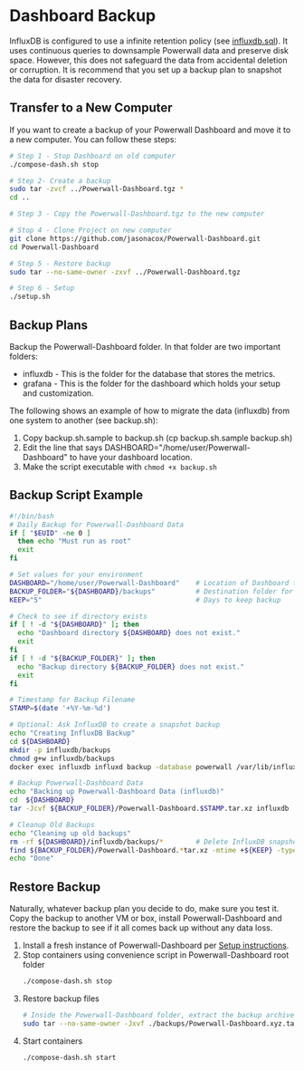 # Dashboard Backup

InfluxDB is configured to use a infinite retention policy (see [influxdb.sql](../influxdb/influxdb.sql)).  It uses continuous queries to downsample Powerwall data and preserve disk space.  However, this does not safeguard the data from accidental deletion or corruption.  It is recommend that you set up a backup plan to snapshot the data for disaster recovery.

## Transfer to a New Computer

If you want to create a backup of your Powerwall Dashboard and move it to a new computer. You can follow these steps:

```bash
# Step 1 - Stop Dashboard on old computer
./compose-dash.sh stop

# Step 2- Create a backup
sudo tar -zvcf ../Powerwall-Dashboard.tgz *
cd ..

# Step 3 - Copy the Powerwall-Dashboard.tgz to the new computer

# Stop 4 - Clone Project on new computer
git clone https://github.com/jasonacox/Powerwall-Dashboard.git
cd Powerwall-Dashboard

# Step 5 - Restore backup
sudo tar --no-same-owner -zxvf ../Powerwall-Dashboard.tgz

# Step 6 - Setup
./setup.sh
```

## Backup Plans

Backup the Powerwall-Dashboard folder. In that folder are two important folders:

* influxdb - This is the folder for the database that stores the metrics.
* grafana - This is the folder for the dashboard which holds your setup and customization.

The following shows an example of how to migrate the data (influxdb) from one system to another (see backup.sh):

1. Copy backup.sh.sample to backup.sh (cp backup.sh.sample backup.sh)
2. Edit the line that says DASHBOARD="/home/user/Powerwall-Dashboard" to have your dashboard location.
3. Make the script executable with `chmod +x backup.sh`

## Backup Script Example

```bash
#!/bin/bash
# Daily Backup for Powerwall-Dashboard Data
if [ "$EUID" -ne 0 ]
  then echo "Must run as root"
  exit
fi

# Set values for your environment 
DASHBOARD="/home/user/Powerwall-Dashboard"    # Location of Dashboard to backup
BACKUP_FOLDER="${DASHBOARD}/backups"          # Destination folder for backups
KEEP="5"                                      # Days to keep backup

# Check to see if directory exists
if [ ! -d "${DASHBOARD}" ]; then
  echo "Dashboard directory ${DASHBOARD} does not exist."
  exit
fi
if [ ! -d "${BACKUP_FOLDER}" ]; then
  echo "Backup directory ${BACKUP_FOLDER} does not exist."
  exit
fi

# Timestamp for Backup Filename
STAMP=$(date '+%Y-%m-%d')

# Optional: Ask InfluxDB to create a snapshot backup 
echo "Creating InfluxDB Backup"
cd ${DASHBOARD}
mkdir -p influxdb/backups
chmod g+w influxdb/backups
docker exec influxdb influxd backup -database powerwall /var/lib/influxdb/backups

# Backup Powerwall-Dashboard Data
echo "Backing up Powerwall-Dashboard Data (influxdb)"
cd  ${DASHBOARD}
tar -Jcvf ${BACKUP_FOLDER}/Powerwall-Dashboard.$STAMP.tar.xz influxdb 

# Cleanup Old Backups
echo "Cleaning up old backups"
rm -rf ${DASHBOARD}/influxdb/backups/*        # Delete InfluxDB snapshots after backup
find ${BACKUP_FOLDER}/Powerwall-Dashboard.*tar.xz -mtime +${KEEP} -type f -delete
echo "Done"
```

## Restore Backup

Naturally, whatever backup plan you decide to do, make sure you test it. Copy the backup to another VM or box, install Powerwall-Dashboard and restore the backup to see if it all comes back up without any data loss.

1. Install a fresh instance of Powerwall-Dashboard per [Setup instructions](https://github.com/jasonacox/Powerwall-Dashboard#setup).
2. Stop containers using convenience script in Powerwall-Dashboard root folder
    ```bash
    ./compose-dash.sh stop
    ```
3. Restore backup files
    ```bash
    # Inside the Powerwall-Dashboard folder, extract the backup archive
    sudo tar --no-same-owner -Jxvf ./backups/Powerwall-Dashboard.xyz.tar.xz
    ```
4. Start containers
    ```bash
    ./compose-dash.sh start
    ```

